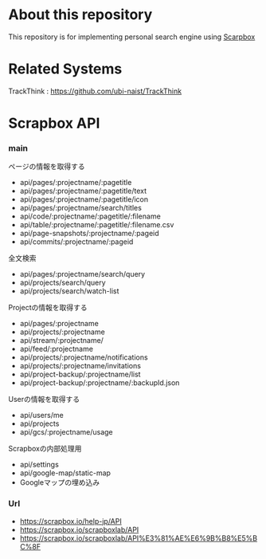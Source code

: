 # About this repository
This repository is for implementing personal search engine using [Scarpbox](https://scrapbox.io/)

# Related Systems
TrackThink : https://github.com/ubi-naist/TrackThink

# Scrapbox API

### main

ページの情報を取得する
- api/pages/:projectname/:pagetitle
- api/pages/:projectname/:pagetitle/text
- api/pages/:projectname/:pagetitle/icon
- api/pages/:projectname/search/titles
- api/code/:projectname/:pagetitle/:filename
- api/table/:projectname/:pagetitle/:filename.csv
- api/page-snapshots/:projectname/:pageid
- api/commits/:projectname/:pageid

全文検索
- api/pages/:projectname/search/query
- api/projects/search/query
- api/projects/search/watch-list

Projectの情報を取得する
- api/pages/:projectname
- api/projects/:projectname
- api/stream/:projectname/
- api/feed/:projectname
- api/projects/:projectname/notifications
- api/projects/:projectname/invitations
- api/project-backup/:projectname/list
- api/project-backup/:projectname/:backupId.json

Userの情報を取得する
- api/users/me
- api/projects
- api/gcs/:projectname/usage

Scrapboxの内部処理用
- api/settings
- api/google-map/static-map
- Googleマップの埋め込み

### Url
- https://scrapbox.io/help-jp/API
- https://scrapbox.io/scrapboxlab/API
- https://scrapbox.io/scrapboxlab/API%E3%81%AE%E6%9B%B8%E5%BC%8F

